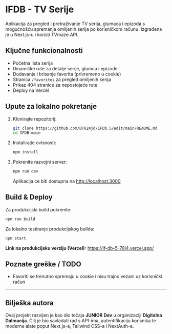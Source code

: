 # IFDB - TV Serije

Aplikacija za pregled i pretraživanje TV serija, glumaca i epizoda s mogućnošću spremanja omiljenih serija po korisničkom računu. Izgrađena je u Next.js-u i koristi TVmaze API.

##  Ključne funkcionalnosti

- Početna lista serija
- Dinamičke rute za detalje serije, glumca i epizode
- Dodavanje i brisanje favorita (privremeno u cookie)
- Stranica `/favorites` za pregled omiljenih serija
- Prikaz 404 stranice za nepostojeće rute
- Deploy na Vercel 

##  Upute za lokalno pokretanje

1. Klonirajte repozitorij:
   ```bash
   git clone https://github.com/DTU24jd/IFDb.5/edit/main/README.md
   cd IFDB-main
   ```

2. Instalirajte ovisnosti:
   ```bash
   npm install
   ```

3. Pokrenite razvojni server:
   ```bash
   npm run dev
   ```
   Aplikacija će biti dostupna na [http://localhost:3000](http://localhost:3000)


##  Build & Deploy

Za produkcijski build pokrenite:
```bash
npm run build
```

Za lokalno testiranje produkcijskog builda:
```bash
npm start
```


 **Link na produkcijsku verziju (Vercel):**
 https://if-db-5-78i4.vercel.app/

##  Poznate greške / TODO

- Favoriti se trenutno spremaju u cookie i nisu trajno vezani uz korisnički račun



---

## Bilješka autora

Ovaj projekt razvijen je kao dio tečaja **JUNIOR Dev** u organizaciji **Digitalna Dalmacija**. Cilj je bio savladati rad s API-ima, autentifikaciju korisnika te moderne alate poput Next.js-a, Tailwind CSS-a i NextAuth-a.

